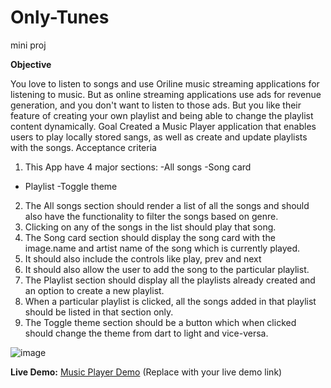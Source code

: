 # Only-Tunes
 mini proj

**Objective**

You love to listen to songs and use Oriline music streaming applications for listening to music. But as online streaming applications use ads for revenue generation, and you don't want to listen to those ads. But you like their feature of creating your own playlist and being able to change the playlist content dynamically.
Goal
Created a Music Player application that enables users to play locally stored sangs, as well as create and update
playlists with the songs.
Acceptance criteria
1. This App have 4 major sections:
-All songs
-Song card
- Playlist
-Toggle theme
2. The All songs section should render a list of all the songs and should also have the functionality to filter the songs based on genre.
3. Clicking on any of the songs in the list should play that song.
4. The Song card section should display the song card with the image.name and artist name of the song which is currently played.
5. It should also include the controls like play, prev and next
6. It should also allow the user to add the song to the particular playlist.
7. The Playlist section should display all the playlists already created and an option to create a new playlist.
8. When a particular playlist is clicked, all the songs added in that playlist should be listed in that section only.
9. The Toggle theme section should be a button which when clicked should change the theme from dart to light and vice-versa.

![image](https://github.com/chandrika-2112/Music_Player/assets/120263733/db629a1e-55cb-428c-b9b1-798748515eb9)


**Live Demo:**
[Music Player Demo](https://chandrika-2112.github.io/Music_Player/) (Replace with your live demo link)
